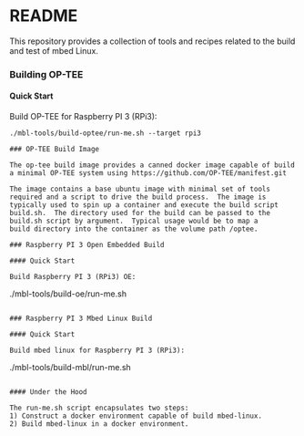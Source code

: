 # README #

This repository provides a collection of tools and recipes related to the build and test of mbed Linux.

### Building OP-TEE ###

#### Quick Start

Build OP-TEE for Raspberry PI 3 (RPi3):

```
./mbl-tools/build-optee/run-me.sh --target rpi3

### OP-TEE Build Image

The op-tee build image provides a canned docker image capable of build
a minimal OP-TEE system using https://github.com/OP-TEE/manifest.git

The image contains a base ubuntu image with minimal set of tools
required and a script to drive the build process.  The image is
typically used to spin up a container and execute the build script
build.sh.  The directory used for the build can be passed to the
build.sh script by argument.  Typical usage would be to map a
build directory into the container as the volume path /optee.

### Raspberry PI 3 Open Embedded Build

#### Quick Start

Build Raspberry PI 3 (RPi3) OE:

```
./mbl-tools/build-oe/run-me.sh
```

### Raspberry PI 3 Mbed Linux Build

#### Quick Start

Build mbed linux for Raspberry PI 3 (RPi3):

```
./mbl-tools/build-mbl/run-me.sh
```

#### Under the Hood

The run-me.sh script encapsulates two steps:
1) Construct a docker environment capable of build mbed-linux.
2) Build mbed-linux in a docker environment.
